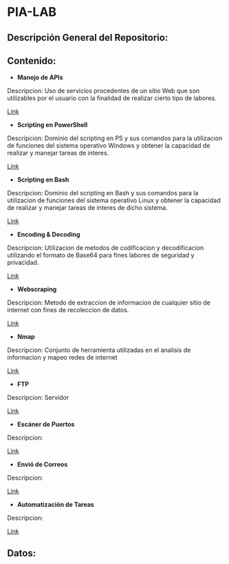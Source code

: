 # PIA-LAB

## Descripción General del Repositorio:

## Contenido:

* **Manejo de APIs**

Descripcion: Uso de servicios procedentes de un sitio Web que son utilizables por el usuario con la finalidad de realizar cierto tipo de labores.

[Link](https://google.com)
* **Scripting en PowerShell**

Descripcion: Dominio del scripting en PS y sus comandos para la utilizacion de funciones del sistema operativo Windows y obtener la capacidad de realizar y manejar tareas de interes.

[Link](https://google.com)
* **Scripting en Bash**

Descripcion: Dominio del scripting en Bash y sus comandos para la utilizacion de funciones del sistema operativo Linux y obtener la capacidad de realizar y manejar tareas de interes de dicho sistema.

[Link](https://google.com)
* **Encoding & Decoding**

Descripcion: Utilizacion de metodos de codificacion y decodificacion utilizando el formato de Base64 para fines labores de seguridad y privacidad.

[Link](https://google.com)
* **Webscraping**

Descripcion: Metodo de extraccion de informacion de cualquier sitio de internet con fines de recoleccion de datos.

[Link](https://google.com)
* **Nmap**

Descripcion: Conjunto de herramienta utilizadas en el analisis de informacion y mapeo redes de internet

[Link](https://google.com)
* **FTP**

Descripcion: Servidor

[Link](https://google.com)
* **Escáner de Puertos**

Descripcion:

[Link](https://google.com)
* **Envió de Correos**

Descripcion:

[Link](https://google.com)
* **Automatización de Tareas**

Descripcion:

[Link](https://google.com)

## Datos:

